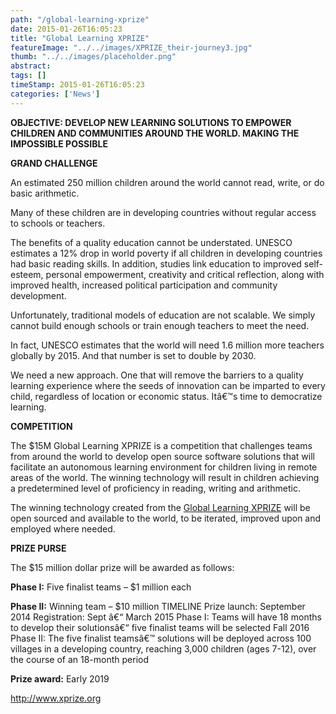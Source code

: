 ```yaml
---
path: "/global-learning-xprize" 
date: 2015-01-26T16:05:23 
title: "Global Learning XPRIZE" 
featureImage: "../../images/XPRIZE_their-journey3.jpg"
thumb: "../../images/placeholder.png" 
abstract:  
tags: [] 
timeStamp: 2015-01-26T16:05:23 
categories: ['News'] 
---
```


<p><strong>OBJECTIVE: DEVELOP NEW LEARNING SOLUTIONS TO EMPOWER CHILDREN AND COMMUNITIES AROUND THE WORLD. MAKING THE IMPOSSIBLE POSSIBLE</strong></p>
<p><strong>GRAND CHALLENGE</strong></p>
<p>An estimated 250 million children around the world cannot read, write, or do basic arithmetic.</p>
<p>Many of these children are in developing countries without regular access to schools or teachers.</p>
<p>The benefits of a quality education cannot be understated. UNESCO estimates a 12% drop in world poverty if all children in developing countries had basic reading skills. In addition, studies link education to improved self-esteem, personal empowerment, creativity and critical reflection, along with improved health, increased political participation and community development.</p>
<p>Unfortunately, traditional models of education are not scalable. We simply cannot build enough schools or train enough teachers to meet the need.</p>
<p>In fact, UNESCO estimates that the world will need 1.6 million more teachers globally by 2015. And that number is set to double by 2030.</p>
<p>We need a new approach. One that will remove the barriers to a quality learning experience where the seeds of innovation can be imparted to every child, regardless of location or economic status. Itâ€™s time to democratize learning.</p>
<p><strong>COMPETITION</strong></p>
<p>The $15M Global Learning XPRIZE is a competition that challenges teams from around the world to develop open source software solutions that will facilitate an autonomous learning environment for children living in remote areas of the world. The winning technology will result in children achieving a predetermined level of proficiency in reading, writing and arithmetic.</p>
<p>The winning technology created from the <a href="http://learning.xprize.org/about/overview">Global Learning XPRIZE</a> will be open sourced and available to the world, to be iterated, improved upon and employed where needed.</p>
<p><strong>PRIZE PURSE</strong></p>
<p>The $15 million dollar prize will be awarded as follows:</p>
<p><strong>Phase I:</strong> Five finalist teams &#8211; $1 million each</p>
<p><strong>Phase II:</strong> Winning team &#8211; $10 million TIMELINE Prize launch: September 2014 Registration: Sept â€“ March 2015 Phase I: Teams will have 18 months to develop their solutionsâ€“ five finalist teams will be selected Fall 2016 Phase II: The five finalist teamsâ€™ solutions will be deployed across 100 villages in a developing country, reaching 3,000 children (ages 7-12), over the course of an 18-month period</p>
<p><strong>Prize award:</strong> Early 2019</p>
<p><a href="http://www.xprize.org">http://www.xprize.org </a></p>
<p>&nbsp;</p>
